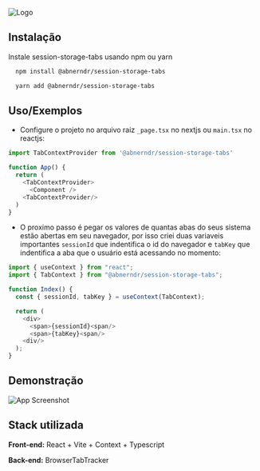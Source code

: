 ![Logo](https://i.ibb.co/3T4SpXz/233321312.jpg)

## Instalação

Instale session-storage-tabs usando npm ou yarn

```bash
  npm install @abnerndr/session-storage-tabs
```

```bash
  yarn add @abnerndr/session-storage-tabs
```

## Uso/Exemplos

- Configure o projeto no arquivo raiz `_page.tsx` no nextjs ou `main.tsx` no reactjs:

```typescript
import TabContextProvider from '@abnerndr/session-storage-tabs'

function App() {
  return (
    <TabContextProvider>
      <Component />
    <TabContextProvider/>
  )
}
```

- O proximo passo é pegar os valores de quantas abas do seus sistema estão abertas em seu navegador, por isso criei duas variaveis importantes `sessionId` que indentifica o id do navegador e `tabKey` que indentifica a aba que o usuário está acessando no momento:

```typescript
import { useContext } from "react";
import { TabContext } from "@abnerndr/session-storage-tabs";

function Index() {
  const { sessionId, tabKey } = useContext(TabContext);

  return (
    <div>
      <span>{sessionId}<span/>
      <span>{tabKey}<span/>
    <div/>
  );
}
```

## Demonstração

![App Screenshot](https://i.ibb.co/BwkyP67/Captura-de-tela-2023-09-16-160250.png)

## Stack utilizada

**Front-end:** React + Vite + Context + Typescript

**Back-end:** BrowserTabTracker
